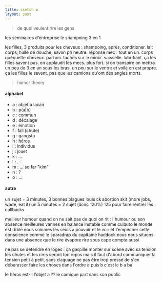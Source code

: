 ```yaml
---
title: sketch ø
layout: post
---
```


> de quoi veulent rire les gens

les séminaires d'entreprise
le shampoing 3 en 1

les filles, 3 produits pour les cheveux : shampoing, après, conditioner.
lait corps, huile de douche, savon ph neutre.
réponse mec : tout en un.
corps quéquette cheveux.
parfum.
taches sur le miroir.
vaisselle.
lubrifiant.
ça les filles savent pas.
on applaudit les mecs. plus fort.
si on transpire on mettra un peu de 3 en un sous les bras.
un peu sur le ventre et voilà on est propre.
ça les filles le savent.
pas que les camions qu'ont des angles morts.

> humor theory

#### alphabet

- a : objet a lacan
- b : p(a|b)
- c : commun
- d : décalage
- e : émotion
- f : fall (chute)
- g : gangsta
- h : héros
- i : individus
- j : jouet
- k : ... 
- l : ...
- m : ... so far "klm"
- n : ?
- o : ...

#### autre

un sujet = 3 minutes, 3 bonnes blagues
louis ck abortion skit (more jobs, wade, eat it)
un 5 minutes = 2 sujet (donc 120%)
125 pour faire rentrer les callbacks

meilleur humour quand on ne sait pas de quoi on rit :
l'humour ou son absence
meilleures vannes en balance instable comme culbuto
le monde est drôle
nous sommes les seuls à pouvoir et le voir
et l'empêcher
cette conscience comme le sparadrap du capitaine haddock
nous nous situons dans une absence que le rire évapore
rire sous cape compte aussi

ne pas se détendre en loges : ça gaspille
monter sur scène avec sa tension
les chutes et les rires seront ton repos
mais il faut d'abord communiquer la tension
petit à petit, sans claquage
ne pas être trop pressé de s'en débarasser
faire les choses dans l'ordre
a puis b c'est le b a ba

le héros est-il l'objet a ??
le comique part sans son public
